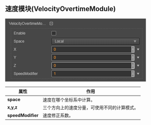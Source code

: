 ## 速度模块(VelocityOvertimeModule)
![](particle-system/velocity_module.png)

属性| 作用
---|---
**space** | 速度在哪个坐标系中计算。
**x,y,z** | 三个方向上的速度分量，可使用不同的计算模式。
**speedModifier** | 速度修正系数。